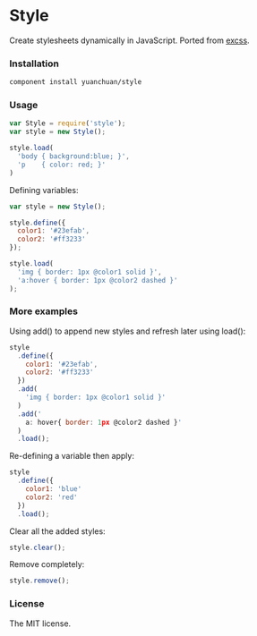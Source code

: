 # Style
Create stylesheets dynamically in JavaScript. Ported from [excss](https://github.com/yuanchuan/excss).

### Installation

```bash
component install yuanchuan/style
```


### Usage

```Javascript
var Style = require('style');
var style = new Style();

style.load(
  'body { background:blue; }',
  'p    { color: red; }'
)
```

Defining variables:

```Javascript
var style = new Style();

style.define({
  color1: '#23efab',
  color2: '#ff3233' 
});

style.load(
  'img { border: 1px @color1 solid }',
  'a:hover { border: 1px @color2 dashed }'
);
```

### More examples

Using add() to append new styles and refresh later using load():

```Javascript
style
  .define({
    color1: '#23efab',
    color2: '#ff3233'
  })
  .add(
    'img { border: 1px @color1 solid }'
  )
  .add('
    a: hover{ border: 1px @color2 dashed }'
  )
  .load();
```

Re-defining a variable then apply:

```Javascript
style
  .define({
    color1: 'blue'
    color2: 'red'
  })
  .load(); 
```

Clear all the added styles:

```Javascript
style.clear();
```

Remove completely:

```Javascript
style.remove();
```

### License

The MIT license.
